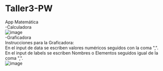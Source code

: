 # Taller3-PW
App Matemática\
-Calculadora\
![image](https://user-images.githubusercontent.com/82180254/133915424-045f5f39-f8bf-43ff-90cc-ab764de96d7e.png)\
-Graficadora\
Instrucciones para la Graficadora:\
En el input de data se escriben valores numéricos seguidos con la coma ",".\
En el input de labels se escriben Nombres o Elementos seguidos igual de la coma ",".\
![image](https://user-images.githubusercontent.com/56130919/133915343-21c91683-5d82-49d0-8ab6-d986cdf5ea82.png)
